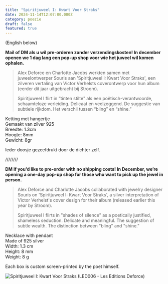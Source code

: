 ```yaml
---
title: "Spiritjuweel I: Kwart Voor Straks"
date: 2024-11-14T12:07:00.000Z
category: poezie
draft: false
featured: true
---
```

(English below)

**Mail of DM als u wil pre-orderen zonder verzendingskosten!
In december openen we 1 dag lang een pop-up shop voor wie het juweel wil komen ophalen.**

> Alex Deforce en Charlotte Jacobs werkten samen met juweelontwerper Souris aan 'Spiritjuweel I: Kwart Voor Straks', een zilveren vertaling van Victor Verhelsts coverontwerp voor hun album (eerder dit jaar uitgebracht bij Stroom).
>
> Spiritjuweel I flirt in “tinten stilte" als een poëtisch-verantwoorde, schaamteloze verleiding. Delicaat en veelzeggend. De suggestie van subtiele rijkdom. Het verschil tussen “bling” en “shine.”

Ketting met hangertje\
Gemaakt van zilver 925\
Breedte: 1.3cm\
Hoogte: 8mm\
Gewicht: 8gr

Ieder doosje gezeefdrukt door de dichter zelf.

////////

**DM if you'd like to pre-order with no shipping costs!
In December, we’re opening a one-day pop-up shop for those who want to pick up the jewel in person.**

> Alex Deforce and Charlotte Jacobs collaborated with jewelry designer Souris on 'Spiritjuweel I: Kwart Voor Straks', a silver interpretation of Victor Verhelst's cover design for their album (released earlier this year by Stroom).
>
> Spiritjuweel I flirts in "shades of silence" as a poetically justified, shameless seduction. Delicate and meaningful. The suggestion of subtle wealth. The distinction between "bling" and "shine."

Necklace with pendant\
Made of 925 silver\
Width: 1.3 cm\
Height: 8 mm\
Weight: 8 g

Each box is custom screen-printed by the poet himself.

![Spiritjuweel I: Kwart Voor Straks (LED006 - Les Editions Deforce)](/img/whatsapp-image-2024-11-13-at-20.45.34-1-.jpeg "Spiritjuweel I: Kwart Voor Straks (LED006 - Les Editions Deforce)")
